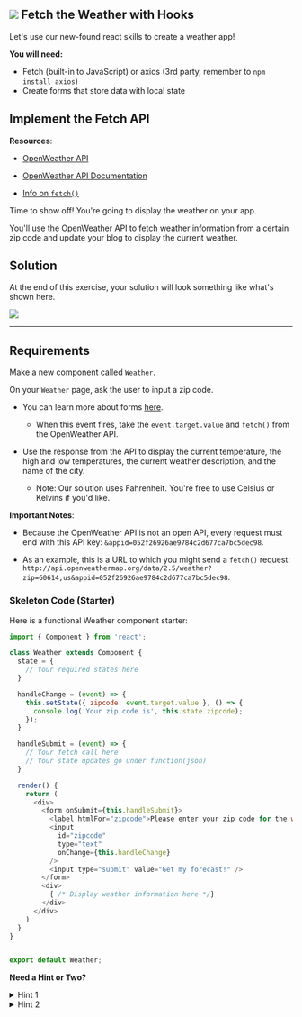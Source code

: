 ## ![](https://ga-dash.s3.amazonaws.com/production/assets/logo-9f88ae6c9c3871690e33280fcf557f33.png) Fetch the Weather with Hooks

Let's use our new-found react skills to create a weather app!

**You will need:**

* Fetch (built-in to JavaScript) or axios (3rd party, remember to `npm install axios`)
* Create forms that store data with local state

## Implement the Fetch API

**Resources**:

- [OpenWeather API](http://openweathermap.org/current)

- [OpenWeather API Documentation](http://openweathermap.org/current)

- [Info on `fetch()`](https://developer.mozilla.org/en-US/docs/Web/API/WindowOrWorkerGlobalScope/fetch)

Time to show off! You're going to display the weather on your app.

You'll use the OpenWeather API to fetch weather information from a certain zip code and update your blog to display the current weather.

## Solution

At the end of this exercise, your solution will look something like what's shown here.


<img src="https://res.cloudinary.com/briezh/image/upload/v1556235234/weather_gi72z2.png" class="responsive" />

---

## Requirements

Make a new component called `Weather`.

On your `Weather` page, ask the user to input a zip code.

- You can learn more about forms [here](https://facebook.github.io/react/docs/forms.html).
  - When this event fires, take the `event.target.value` and `fetch()` from the OpenWeather API.

- Use the response from the API to display the current temperature, the high and low temperatures, the current weather description, and the name of the city.
  - Note: Our solution uses Fahrenheit. You're free to use Celsius or Kelvins if you'd like.

**Important Notes**:

- Because the OpenWeather API is not an open API, every request must end with this API key:  `&appid=052f26926ae9784c2d677ca7bc5dec98`.

- As an example, this is a URL to which you might send a `fetch()` request: `http://api.openweathermap.org/data/2.5/weather?zip=60614,us&appid=052f26926ae9784c2d677ca7bc5dec98`.

### Skeleton Code (Starter)

Here is a functional Weather component starter:

```js
import { Component } from 'react';

class Weather extends Component {
  state = {
    // Your required states here
  }

  handleChange = (event) => {
    this.setState({ zipcode: event.target.value }, () => {
      console.log('Your zip code is', this.state.zipcode);
    });
  }

  handleSubmit = (event) => {
    // Your fetch call here
    // Your state updates go under function(json)
  }

  render() {
    return (
      <div>
        <form onSubmit={this.handleSubmit}>
          <label htmlFor="zipcode">Please enter your zip code for the weather:</label>
          <input 
            id="zipcode" 
            type="text" 
            onChange={this.handleChange} 
          />
          <input type="submit" value="Get my forecast!" />
        </form>
        <div>
          { /* Display weather information here */}
        </div>
      </div>
    )
  }
}


export default Weather;
```


**Need a Hint or Two?**

<details>
    <summary>Hint 1</summary> 
    <br />
    You'll only need to create and implement the `Weather` component.
</details>
<details>
  <summary>Hint 2</summary>
  <br />
  The `value` of your text fields need to be 'controlled' in your components state
<details>
  <summary>Hint 3</summary>
  <br />
  The temperature reading comes in units of Kelvin by default - check the API for the `units` parameter to get the reading in Farenheit or Celcius
</details>

## Bonus

Here are some extra ideas to challenge yourself if you have time:

* Icons make every weather app come to life! There's a good way to do this - hunt around in the returned JSON for a recommended icon.
* Spend a little time styling the page. Try to get it close to the example image above!
* Make your current weather into a 5-day forecast
* Make a `Use current location` button so the user can click that instead of providing the location.

